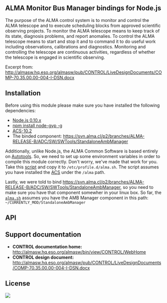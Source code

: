 ## ALMA Monitor Bus Manager bindings for Node.js

The purpose of the ALMA control system is to monitor and control the ALMA telescope and to execute scheduling blocks from approved scientific observing projects.  To monitor the ALMA telescope means to keep track of its state, diagnosis problems, and report anomalies.  To control the ALMA telescope means to start and stop it and to command it to do useful work including observations, calibrations and diagnostics.  Monitoring and controlling the telescope are continuous activities, regardless of whether the telescope is engaged in scientific observing. 

Excerpt from: http://almasw.hq.eso.org/almasw/pub/CONTROL/LiveDesignDocuments/COMP-70.35.00.00-004-I-DSN.docx

## Installation
Before using this module please make sure you have installed the following dependencies:

* [Node.js 0.10.x](http://nodejs.org/)
* [npm install node-gyp -g](https://github.com/TooTallNate/node-gyp)
* [ACS-10.2](http://www.eso.org/~almamgr/AlmaAcs/index.html)
* The binded component: https://svn.alma.cl/p2/branches/ALMA-RELEASE-B/ADC/SW/SWTools/StandaloneAmbManager

Additionally, unlike Node.js, the ALMA Common Software is based entirely on [Autotools](http://en.wikipedia.org/wiki/GNU_build_system). So, we need to set up some environment variables in order to compile this module correctly. Don't worry, we've made that work for you. Take this [script](https://github.com/c4milo/amb-manager-js/blob/master/scripts/alma.sh) and copy it to `/etc/profile.d/alma.sh`. The script assumes you have installed the [ACS](http://www.eso.org/~almamgr/AlmaAcs/index.html) under the `/alma` path.

Lastly, we were told to bind https://svn.alma.cl/p2/branches/ALMA-RELEASE-B/ADC/SW/SWTools/StandaloneAmbManager, so you need to make sure you have that component somewher in your linux box. So far, the [`alma.sh`](https://github.com/c4milo/amb-manager-js/blob/master/scripts/alma.sh) assumes you have the AMB Manager component in this path: `~/CURRENTLY_MOD/StandaloneAmbManager`

## API


## Support documentation
* **CONTROL documentation home:** http://almasw.hq.eso.org/almasw/bin/view/CONTROL/WebHome
* **CONTROL design document:** http://almasw.hq.eso.org/almasw/pub/CONTROL/LiveDesignDocuments/COMP-70.35.00.00-004-I-DSN.docx

## License
[![](http://www.gnu.org/graphics/lgplv3-147x51.png)](http://www.gnu.org/copyleft/lesser.html)

